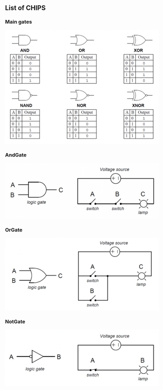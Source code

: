<h2> List of CHIPS </h2>

<h3>Main gates</h3>
<img src="src/Gates.png">


<h3>AndGate</h3>
<img src="src/AndGate.png">


<h3>OrGate</h3>
<img src="src/OrGate.png">


<h3>NotGate</h3>
<img src="src/NotGate.png">